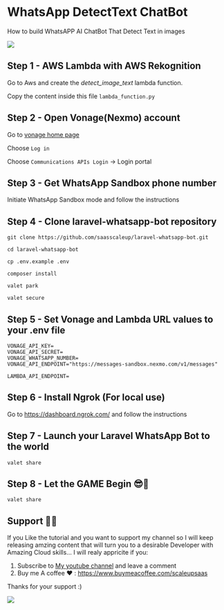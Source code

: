 # WhatsApp DetectText ChatBot

How to build WhatsAPP AI ChatBot That Detect Text in images 

<a href="https://www.buymeacoffee.com/scaleupsaas"><img src="https://img.buymeacoffee.com/button-api/?text=Buy me a coffee&emoji=&slug=scaleupsaas&button_colour=BD5FFF&font_colour=ffffff&font_family=Cookie&outline_colour=000000&coffee_colour=FFDD00" /></a>

## Step 1 - AWS Lambda with AWS Rekognition

Go to Aws and create the *detect_image_text* lambda function.

Copy the content inside this file `lambda_function.py`

## Step 2 - Open Vonage(Nexmo) account

Go to [vonage home page](https://www.vonage.com/)

Choose `Log in` 

Choose `Communications APIs Login` -> Login portal

## Step 3 - Get WhatsApp Sandbox phone number 

Initiate WhatsApp Sandbox mode and follow the instructions

## Step 4 - Clone laravel-whatsapp-bot repository 

```
git clone https://github.com/saasscaleup/laravel-whatsapp-bot.git
```

```
cd laravel-whatsapp-bot 
```

```
cp .env.example .env
```

```
composer install
```

```
valet park
```

```
valet secure
```

## Step 5 - Set Vonage and Lambda URL values to your .env file

```
VONAGE_API_KEY=
VONAGE_API_SECRET=
VONAGE_WHATSAPP_NUMBER=
VONAGE_API_ENDPOINT="https://messages-sandbox.nexmo.com/v1/messages"

LAMBDA_API_ENDPOINT=
```

## Step 6 - Install Ngrok (For local use)

Go to https://dashboard.ngrok.com/ and follow the instructions

## Step 7 - Launch your Laravel WhatsApp Bot to the world

```
valet share
```

## Step 8 - Let the GAME Begin 😎🤖

```
valet share
```

## Support 🙏😃
  
 If you Like the tutorial and you want to support my channel so I will keep releasing amzing content that will turn you to a desirable Developer with Amazing Cloud skills... I will realy appricite if you:
 
 1. Subscribe to [My youtube channel](http://www.youtube.com/@ScaleUpSaaS?sub_confirmation=1) and leave a comment 
 2. Buy me A coffee ❤️ : https://www.buymeacoffee.com/scaleupsaas

Thanks for your support :)

<a href="https://www.buymeacoffee.com/scaleupsaas"><img src="https://img.buymeacoffee.com/button-api/?text=Buy me a coffee&emoji=&slug=scaleupsaas&button_colour=FFDD00&font_colour=000000&font_family=Cookie&outline_colour=000000&coffee_colour=ffffff" /></a>


